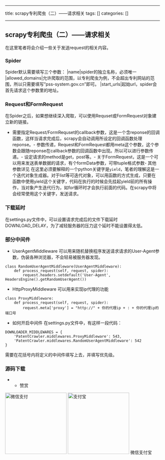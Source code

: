 
--- 
title:  scrapy专利爬虫（二）——请求相关 
tags: []
categories: [] 

---
## scrapy专利爬虫（二）——请求相关

在这里笔者将会介绍一些关于发送request的相关内容。

### Spider

Spider默认需要填写三个参数：
|name|spider的独立名称，必须唯一
|allowed_domains|允许爬取的范围，以专利爬虫为例，不会超出专利网站的范围，所以只需要填写”pss-system.gov.cn”即可。
|start_urls|起始url，spider会首先请求这个参数里的地址。


### Request和FormRequest

在Spider之后，如果想继续深入爬取，可以使用Requset或FormRequest对象建立新的链接。
- 需要指定Request/FormRequset的callback参数，这是一个含reponse的回调函数，这样当请求完成后，scrapy会自动调用所设定的回调函数处理reponse。- 参数传递，Request和FormRequest都用meta这个参数，这个参数会跟随reponse在callback参数的回调函数中出现。所以可以进行参数传递。- 设定请求的method是get，post等。- 关于FormRequest，这是一个可以用来发送表单数据的请求，有个formData参数，可带tuple格式参数- 其他参数详见
在这里必须要解释的一个python关键字是`yield`，笔者的理解这是一个迭代对象生成器。对于list等可迭代对象，可以用函数的方式生成，只要在函数中使用yield这个关键字，代码在执行的时候会先挂起yield前的所有操作，当对象产生迭代行为，如for循环时才会执行前面的代码。在scrapy中将会经常使用这个关键字，发送请求。

### 下载延时

在settings.py文件中，可以设置请求完成后的文件下载延时DOWNLOAD_DELAY，为了减轻服务器的压力这个延时不能设置得太低。

### 部分中间件
- UserAgentMiddleware
可以用来随机替换程序发送请求请求的User-Agent参数，伪装各种浏览器，不会轻易被服务器发现。

```
class RandomUserAgentMiddleware(UserAgentMiddleware):
    def process_request(self, request, spider):
        request.headers.setdefault('User-Agent', HeadersEngine().getRandomUserAgent())
```
- HttpProxyMiddleware
可以用来实现ip代理的功能

```
class ProxyMiddleware:
    def process_request(self, request, spider):
        request.meta['proxy'] = "http://" + 你的代理ip + : + 你的代理ip的端口号
```
- 如何开启中间件
在settings.py文件中，有这样一段代码：

```
DOWNLOADER_MIDDLEWARES = {
    'PatentCrawler.middlewares.ProxyMiddleware': 543,
    'PatentCrawler.middlewares.RandomUserAgentMiddleware': 542
}
```

需要在花括号内将定义的中间件填写上去，并填写优先级。

### 源码下载
- - <td align="center" colspan="2">赞赏</td>
<td align="center"> <img src="https://img-blog.csdn.net/20170521121423299?watermark/2/text/aHR0cDovL2Jsb2cuY3Nkbi5uZXQvd2lsbDQ5MDY=/font/5a6L5L2T/fontsize/400/fill/I0JBQkFCMA==/dissolve/70/gravity/SouthEast" width="200px" alt="微信支付"> </td><td align="center"> <img src="https://img-blog.csdn.net/20170521131930503?watermark/2/text/aHR0cDovL2Jsb2cuY3Nkbi5uZXQvd2lsbDQ5MDY=/font/5a6L5L2T/fontsize/400/fill/I0JBQkFCMA==/dissolve/70/gravity/SouthEast" width="200px" alt="支付宝"> </td>
<td align="center">微信</td><td align="center">支付宝</td>
